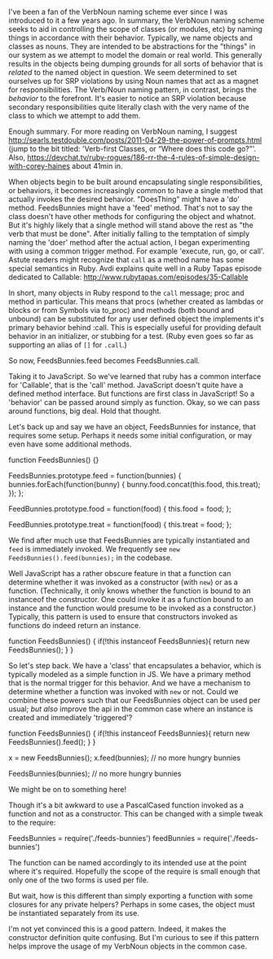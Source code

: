 I've been a fan of the VerbNoun naming scheme ever since I was introduced to it a few years ago. In summary, the VerbNoun naming scheme seeks to aid in controlling the scope of classes (or modules, etc) by naming things in accordance with their behavior. Typically, we name objects and classes as nouns. They are intended to be abstractions for the "things" in our system as we attempt to model the domain or real world. This generally results in the objects being dumping grounds for all sorts of behavior that is *related* to the named object in question. We seem determined to set ourselves up for SRP violations by using Noun names that act as a magnet for responsibilities. The Verb/Noun naming pattern, in contrast, brings the *behavior* to the forefront. It's easier to notice an SRP violation because secondary responsibilities quite literally clash with the very name of the class to which we attempt to add them.

Enough summary. For more reading on VerbNoun naming, I suggest http://searls.testdouble.com/posts/2011-04-29-the-power-of-prompts.html (jump to the bit titled: 'Verb-first Classes, or “Where does this code go?”'. Also, https://devchat.tv/ruby-rogues/186-rr-the-4-rules-of-simple-design-with-corey-haines about 41min in. 


When objects begin to be built around encapsulating single responsibilities, or behaviors, it becomes increasingly common to have a single method that actually invokes the desired behavior. "DoesThing" might have a 'do' method. FeedsBunnies might have a 'feed' method. That's not to say the class doesn't have other methods for configuring the object and whatnot. But it's highly likely that a single method will stand above the rest as "the verb that must be done". After initially falling to the temptation of simply naming the 'doer' method after the actual action, I began experimenting with using a common trigger method. For example 'execute, run, go, or call'. Astute readers might recognize that `call` as a method name has some special semantics in Ruby. Avdi explains quite well in a Ruby Tapas episode dedicated to Callable: http://www.rubytapas.com/episodes/35-Callable

In short, many objects in Ruby respond to the `call` message; proc and method in particular. This means that procs (whether created as lambdas or blocks or from Symbols via to_proc) and methods (both bound and unbound) can be substituted for any user defined object the implements it's primary behavior behind :call. This is especially useful for providing default behavior in an initializer, or stubbing for a test. (Ruby even goes so far as supporting an alias of `[]` for `.call`.)

So now, FeedsBunnies.feed becomes FeedsBunnies.call.

Taking it to JavaScript. So we've learned that ruby has a common interface for 'Callable', that is the 'call' method. JavaScript doesn't quite have a defined method interface. But functions are first class in JavaScript! So a 'behavior' can be passed around simply as function. Okay, so we can pass around functions, big deal. Hold that thought.

Let's back up and say we have an object, FeedsBunnies for instance, that requires some setup. Perhaps it needs some initial configuration, or may even have some additional methods.

function FeedsBunnies() {}

FeedsBunnies.prototype.feed = function(bunnies) {
  bunnies.forEach(function(bunny) {
    bunny.food.concat(this.food, this.treat);
  });
};

FeedBunnies.prototype.food = function(food) {
  this.food = food;
};

FeedBunnies.prototype.treat = function(food) {
  this.treat = food;
};


We find after much use that FeedsBunnies are typically instantiated and `feed` is immediately invoked. We frequently see `new FeedsBunnies().feed(bunnies);` in the codebase.

Well JavaScript has a rather obscure feature in that a function can determine whether it was invoked as a constructor (with `new`) or as a function. (Technically, it only knows whether the function is bound to an instanceof the constructor. One could invoke it as a function bound to an instance and the function would presume to be invoked as a constructor.) Typically, this pattern is used to ensure that constructors invoked as functions do indeed return an instance.

function FeedsBunnies() {
  if(!this instanceof FeedsBunnies){
    return new FeedsBunnies();
  }
}

So let's step back. We have a 'class' that encapsulates a behavior, which is typically modeled as a simple function in JS. We have a primary method that is the normal trigger for this behavior. And we have a mechanism to determine whether a function was invoked with `new` or not. Could we combine these powers such that our FeedsBunnies object can be used per usual; *but also* improve the api in the common case where an instance is created and immediately 'triggered'?

function FeedsBunnies() {
  if(!this instanceof FeedsBunnies){
    return new FeedsBunnies().feed();
  }
}

x = new FeedsBunnies();
x.feed(bunnies); // no more hungry bunnies

FeedsBunnies(bunnies); // no more hungry bunnies

We might be on to something here!

Though it's a bit awkward to use a PascalCased function invoked as a function and not as a constructor. This can be changed with a simple tweak to the require:

FeedsBunnies = require('./feeds-bunnies')
feedBunnies = require('./feeds-bunnies')

The function can be named accordingly to its intended use at the point where it's required. Hopefully the scope of the require is small enough that only one of the two forms is used per file.

But wait, how is this different than simply exporting a function with some closures for any private helpers? Perhaps in some cases,  the object must be instantiated separately from its use. 

I'm not yet convinced this is a good pattern. Indeed, it makes the constructor definition quite confusing. But I'm curious to see if this pattern helps improve the usage of my VerbNoun objects in the common case.
